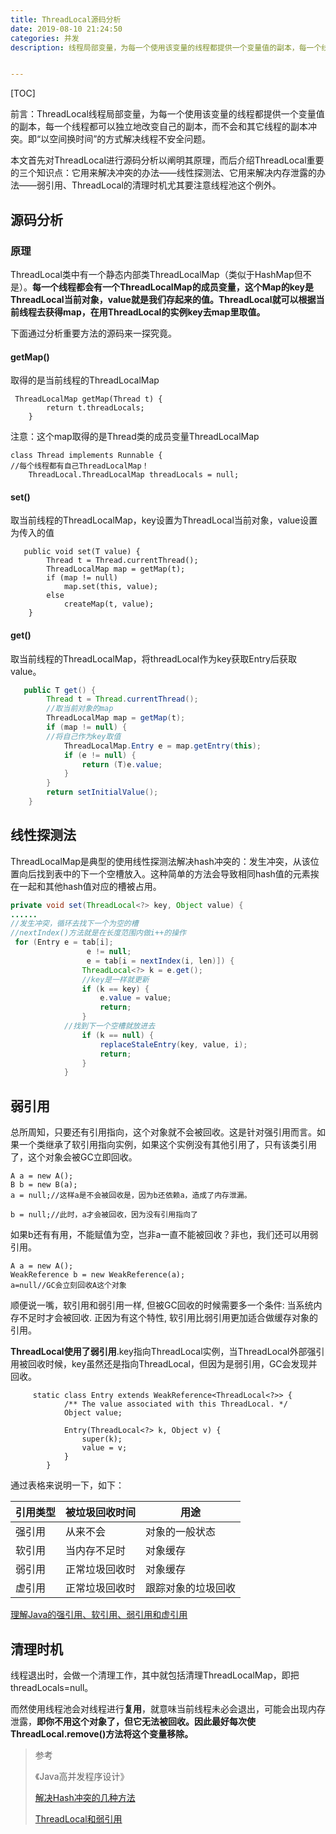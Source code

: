 ```yaml
---
title: ThreadLocal源码分析
date: 2019-08-10 21:24:50
categories: 并发
description: 线程局部变量，为每一个使用该变量的线程都提供一个变量值的副本，每一个线程都可以独立地改变自己的副本，而不会和其它线程的副本冲突。即“以空间换时间”的方式解决线程不安全问题。


---
```


[TOC]

前言：ThreadLocal线程局部变量，为每一个使用该变量的线程都提供一个变量值的副本，每一个线程都可以独立地改变自己的副本，而不会和其它线程的副本冲突。即“以空间换时间”的方式解决线程不安全问题。

本文首先对ThreadLocal进行源码分析以阐明其原理，而后介绍ThreadLocal重要的三个知识点：它用来解决冲突的办法——线性探测法、它用来解决内存泄露的办法——弱引用、ThreadLocal的清理时机尤其要注意线程池这个例外。

## 源码分析

### 原理

ThreadLocal类中有一个静态内部类ThreadLocalMap（类似于HashMap但不是）。**每一个线程都会有一个ThreadLocalMap的成员变量，这个Map的key是ThreadLocal当前对象，value就是我们存起来的值。ThreadLocal就可以根据当前线程去获得map，在用ThreadLocal的实例key去map里取值。**

下面通过分析重要方法的源码来一探究竟。

#### getMap()

取得的是当前线程的ThreadLocalMap

```
 ThreadLocalMap getMap(Thread t) {
        return t.threadLocals;
    }
```

注意：这个map取得的是Thread类的成员变量ThreadLocalMap

```
class Thread implements Runnable {
//每个线程都有自己ThreadLocalMap！
	ThreadLocal.ThreadLocalMap threadLocals = null;
```



#### set()

取当前线程的ThreadLocalMap，key设置为ThreadLocal当前对象，value设置为传入的值

```
   public void set(T value) {
        Thread t = Thread.currentThread();
        ThreadLocalMap map = getMap(t);
        if (map != null)
            map.set(this, value);
        else
            createMap(t, value);
    }
```



#### get()

取当前线程的ThreadLocalMap，将threadLocal作为key获取Entry后获取value。

```java
   public T get() {
        Thread t = Thread.currentThread();
        //取当前对象的map
        ThreadLocalMap map = getMap(t);
        if (map != null) {
        //将自己作为key取值
            ThreadLocalMap.Entry e = map.getEntry(this);
            if (e != null) {
                return (T)e.value;
            }
        }
        return setInitialValue();
    }
```



## 线性探测法

ThreadLocalMap是典型的使用线性探测法解决hash冲突的：发生冲突，从该位置向后找到表中的下一个空槽放入。这种简单的方法会导致相同hash值的元素挨在一起和其他hash值对应的槽被占用。

```java
private void set(ThreadLocal<?> key, Object value) {
......
//发生冲突，循环去找下一个为空的槽
//nextIndex()方法就是在长度范围内做i++的操作
 for (Entry e = tab[i];
                 e != null;
                 e = tab[i = nextIndex(i, len)]) {
                ThreadLocal<?> k = e.get();
				//key是一样就更新
                if (k == key) {
                    e.value = value;
                    return;
                }
			//找到下一个空槽就放进去
                if (k == null) {
                    replaceStaleEntry(key, value, i);
                    return;
                }
            }
```



## 弱引用

总所周知，只要还有引用指向，这个对象就不会被回收。这是针对强引用而言。如果一个类继承了软引用指向实例，如果这个实例没有其他引用了，只有该类引用了，这个对象会被GC立即回收。

```
A a = new A();
B b = new B(a);
a = null;//这样a是不会被回收是，因为b还依赖a，造成了内存泄漏。

b = null;//此时，a才会被回收，因为没有引用指向了
```

如果b还有有用，不能赋值为空，岂非a一直不能被回收？非也，我们还可以用弱引用。

```
A a = new A();
WeakReference b = new WeakReference(a);
a=null//GC会立刻回收A这个对象
```

顺便说一嘴，软引用和弱引用一样, 但被GC回收的时候需要多一个条件: 当系统内存不足时才会被回收. 正因为有这个特性, 软引用比弱引用更加适合做缓存对象的引用。

**ThreadLocal使用了弱引用**.key指向ThreadLocal实例，当ThreadLocal外部强引用被回收时候，key虽然还是指向ThreadLocal，但因为是弱引用，GC会发现并回收。

```
     static class Entry extends WeakReference<ThreadLocal<?>> {
            /** The value associated with this ThreadLocal. */
            Object value;

            Entry(ThreadLocal<?> k, Object v) {
                super(k);
                value = v;
            }
        }
```

通过表格来说明一下，如下：

| 引用类型 | 被垃圾回收时间 | 用途               |
| -------- | -------------- | ------------------ |
| 强引用   | 从来不会       | 对象的一般状态     |
| 软引用   | 当内存不足时   | 对象缓存           |
| 弱引用   | 正常垃圾回收时 | 对象缓存           |
| 虚引用   | 正常垃圾回收时 | 跟踪对象的垃圾回收 |


[理解Java的强引用、软引用、弱引用和虚引用](https://juejin.im/post/5b82c02df265da436152f5ad#heading-5)

## 清理时机

线程退出时，会做一个清理工作，其中就包括清理ThreadLocalMap，即把threadLocals=null。

而然使用线程池会对线程进行**复用**，就意味当前线程未必会退出，可能会出现内存泄露，**即你不用这个对象了，但它无法被回收。因此最好每次使ThreadLocal.remove()方法将这个变量移除。**

> 参考
>
> 《Java高并发程序设计》
>
> [解决Hash冲突的几种方法](https://blog.csdn.net/u012104435/article/details/47951357)
>
> [ThreadLocal和弱引用](https://www.jianshu.com/p/d3e1282ba7ca)



​     
